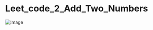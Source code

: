 # Leet_code_2_Add_Two_Numbers
![image](https://user-images.githubusercontent.com/46570973/172746542-3cb81575-856e-409b-9dd5-758774684a25.png)
